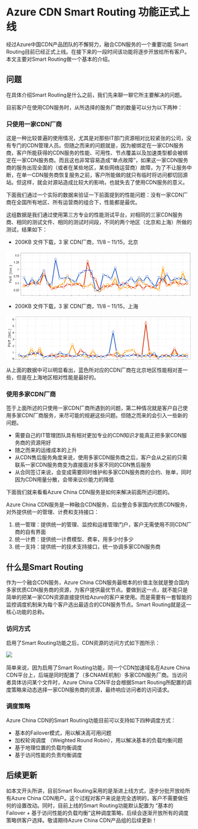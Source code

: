 # Azure CDN Smart Routing 功能正式上线

经过Azure中国CDN产品团队的不懈努力，融合CDN服务的一个重要功能 Smart Routing目前已经正式上线。在接下来的一段时间该功能将逐步开放给所有客户。本文主要对Smart Routing做一个基本的介绍。


## 问题
在具体介绍Smart Routing是什么之前，我们先来聊一聊它所主要解决的问题。

目前客户在使用CDN服务时，从所选择的服务厂商的数量可以分为以下两种：

### 只使用一家CDN厂商
这是一种比较普遍的使用情况，尤其是对那些IT部门资源相对比较紧张的公司，没有专门的CDN管理人员。但随之而来的问题就是，因为被绑定在一家CDN服务商，客户所能获得的CDN服务的性能、可用性、节点覆盖以及加速类型都会被绑定在一家CDN服务商。而且这也非常容易造成“单点故障”，如果这一家CDN服务商的服务出现全面的（或者在某些地区，某些网络运营商）故障，为了不让服务中断，在单一CDN服务商恢复服务之前，客户所能做的就只有临时将访问都切回源站。但这样，就会对源站造成比较大的影响，也就失去了使用CDN服务的意义。

下面我们通过一个实际的数据来验证一下前面提到的性能问题：没有一家CDN厂商在全国所有地区、所有运营商的组合下，性能都是最优。

这组数据是我们通过使用第三方专业的性能测试平台，对相同的三家CDN服务商、相同的测试文件、相同的测试时间段，不同的两个地区（北京和上海）所做的测试，结果如下：

- 200KB 文件下载，3 家 CDN厂商，11/8 – 11/15，北京

![北京][1]

- 200KB 文件下载，3 家 CDN厂商，11/8 – 11/15，上海 

![上海][2]

从上面的数据中可以明显看出，蓝色所对应的CDN厂商在北京地区性能相对差一些，但是在上海地区相对性能是最好的。


### 使用多家CDN厂商
签于上面所述的只使用一家CDN厂商所遇到的问题，第二种情况就是客户自己使用多家CDN厂商服务，来尽可能的规避这些问题。但随之而来的会引入一些新的问题。

- 需要自己的IT管理团队具有相对更加专业的CDN知识才能真正把多家CDN服务商的资源用好
- 随之而来的运维成本的上升
- 从CDN售后服务角度来说，使用多家CDN服务商之后，客户会从之前的只需联系一家CDN服务商变为直接面对多家不同的CDN售后服务
- 从合同签订来说，会变成需要同时维护和多家CDN服务商的合约、账单，同时因为CDN用量分散，会带来议价能力的降低


下面我们就来看看Azure China CDN服务是如何来解决前面所述问题的。

Azure China CDN服务是一种融合CDN服务，后台整合多家国内优质CDN服务，对外提供统一的管理、计费和支持接口：

1. 统一管理：提供统一的管理、监控和运维管理门户，客户无需使用不同CDN厂商的自有界面
2. 统一计费：提供统一计费模型、费率，用多少付多少
3. 统一支持：提供统一的技术支持接口，统一协调多家CDN服务商

## 什么是Smart Routing

作为一个融合CDN服务，Azure China CDN服务最根本的价值主张就是整合国内多家优质CDN服务商的资源，为客户提供最优节点。要做到这一点，就不能只是简单的把某一家CDN资源直接提供给Azure的客户来使用。而是需要有一套智能的监控调度机制来为每个客户选出最适合的CDN服务节点。Smart Routing就是这一核心功能的总称。


### 访问方式

启用了Smart Routing功能之后，CDN资源的访问方式如下图所示：

![][3]

简单来说，因为启用了Smart Routing功能，同一个CDN加速域名在Azure China CDN平台上，后端是同时配置了（多CNAME机制）多家CDN服务厂商。当访问者具体访问某个文件时，Azure China CDN平台会根据Smart Routing所配置的调度策略来动态选择一家CDN服务商的资源，最终响应访问者的访问请求。


### 调度策略

Azure China CDN的Smart Routing功能目前可以支持如下四种调度方式：

- 基本的Failover模式，用以解决高可用问题
- 加权轮询调度 （Weighted Round Robin），用以解决基本的负载均衡问题
- 基于地理位置的负载均衡调度
- 基于访问性能的负责均衡调度


## 后续更新

如本文开头所讲，目前Smart Routing采用的是渐进上线方式，逐步分批开放给所有Azure China CDN用户。这个过程对客户来说是完全透明的，客户不需要做任何的设置改动。同时，目前上线的Smart Routing功能默认配置为 “基本的Failover + 基于访问性能的负载均衡”这种调度策略，后续会逐渐开放所有的调度策略供客户选择。敬请期待Azure China CDN产品组的后续更新！ 



<!--Image references-->
[1]: ./img/bj_200kb_test.png
[2]: ./img/sh_200kb_test.png
[3]: ./img/sr_usage.png